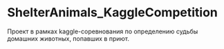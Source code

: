 # ShelterAnimals_KaggleCompetition
Проект в рамках kaggle-соревнования по определению судьбы домашних животных, попавших в приют. 

